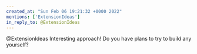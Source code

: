 ```yaml
---
created_at: "Sun Feb 06 19:21:32 +0000 2022"
mentions: ['ExtensionIdeas']
in_reply_to: @ExtensionIdeas
---
```


@ExtensionIdeas Interesting approach! Do you have plans to try to build any yourself?